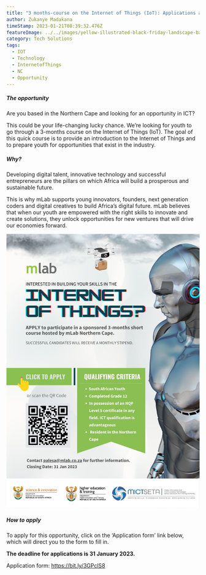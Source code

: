 ```yaml
---
title: "3 months-course on the Internet of Things (IoT): Applications are open"
author: Zukanye Madakana
timeStamp: 2023-01-21T08:39:32.476Z
featureImage: ../../images/yellow-illustrated-black-friday-landscape-banner-1.png
category: Tech Solutions
tags:
  - IOT
  - Technology
  - InternetofThings
  - NC
  - Opportunity
---
```

##### The opportunity

Are you based in the Northern Cape and looking for an opportunity in ICT?

This could be your life-changing lucky chance. We’re looking for youth to go through a 3-months course on the Internet of Things (IoT). The goal of this quick course is to provide an introduction to the Internet of Things and to prepare youth for opportunities that exist in the industry.

##### Why? 

Developing digital talent, innovative technology and successful entrepreneurs are the pillars on which Africa will build a prosperous and sustainable future.  

This is why mLab supports young innovators, founders, next generation coders and digital creatives to build Africa’s digital future. mLab believes that when our youth are empowered with the right skills to innovate and create solutions, they unlock opportunities for new ventures that will drive our economies forward.

![](../../images/mlab_iot_-poster-2.jpg)

##### How to apply

To apply for this opportunity, click on the ‘Application form’ link below, which will direct you to the form to fill in. 

**The deadline for applications is 31 January 2023.**

Application form: <https://bit.ly/3GPclS8>